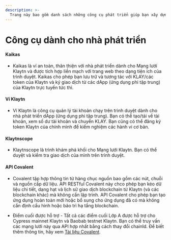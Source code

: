 ```yaml
---
description: >-
  Trang này bao gồm danh sách những công cụ phát triển giúp bạn xây dựng các ứng dụng phi tập trung trên Klaytn.
---
```


# Công cụ dành cho nhà phát triển <a id="developer-tools"></a>

#### Kaikas <a id="kaikas"></a>

* Kaikas là ví an toàn, thân thiện với nhà phát triển dành cho Mạng lưới Klaytn và được tích hợp liền mạch với trang web theo dạng tiện ích của trình duyệt. Kaikas cho phép bạn lưu trữ và tương tác với KLAY/các token của Klaytn và ký giao dịch từ các dApp (ứng dụng phi tập trung) của Klaytn trực tuyến tức thì.

#### Ví Klaytn<a id="klaytn-wallet"></a>

* Ví Klaytn là công cụ quản lý tài khoản chạy trên trình duyệt dành cho nhà phát triển dApp (ứng dụng phi tập trung). Bạn có thể tạo/tải về tài khoản, xem số dư tài khoản và chuyển KLAY. Bạn cũng có thể đăng ký token Klaytn của chính mình để kiểm nghiệm các hành vi cơ bản.

#### Klaytnscope <a id="klaytnscope"></a>

* Klaytnscope là trình khám phá khối cho Mạng lưới Klaytn. Bạn có thể duyệt và kiểm tra giao dịch của mình trên trình duyệt.

#### API Covalent <a id="Covalent"></a>

* Covalent tập hợp thông tin từ hàng chục nguồn bao gồm các nút, chuỗi và nguồn cấp dữ liệu. API RESTful Covalent này chco phép bạn kéo dữ liệu chi tiết, dạng hạt và lịch sử giao dịch blockchain từ Klaytn (và các blockchain khác) mà không cần lập trình. API Covalent cho phép bạn tạo ứng dụng hoàn toàn mới hoặc bổ sung cho ứng dụng đã có mà không cần định cấu hình hoặc bảo trì hạ tầng blockchain.

* Điểm cuối được hỗ trợ - Tất cả các điểm cuối Lớp A được hỗ trợ cho Cypress mainnet Klaytn và Baobab testnet Klaytn. Bạn có thể truy vấn các mạng lưới này qua API hợp nhất bằng cách thay đổi chainId. Để biết thêm thông tin, hãy xem [Tài liệu Covalent](https://www.covalenthq.com/docs/networks/klaytn#supported-endpoints).